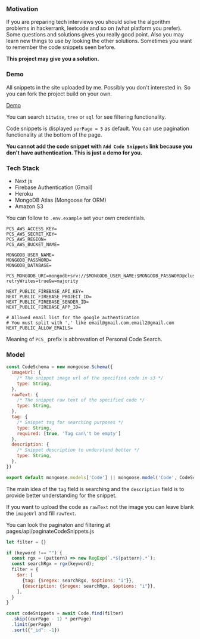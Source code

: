### Motivation

If you are preparing tech interviews you should solve the algorithm problems in 
hackerrank, leetcode and so on (what platform you prefer). Some questions and solutions 
gives you really good point. Also you may learn new things to use by looking the other 
solutions. Sometimes you want to remember the code snippets seen before. 

**This project may give you a solution.**

### Demo

All snippets in the site uploaded by me. Possibly you don't interested in.
So you can fork the project build on your own.

[Demo](https://personal-code-search.herokuapp.com)

You can search `bitwise`, `tree` or `sql` for see filtering functionality.

Code snippets is displayed `perPage = 5` as default. 
You can use pagination functionality at the bottom of the page.

**You cannot add the code snippet with `Add Code Snippets` link because 
you don't have authentication. This is just a demo for you.** 

### Tech Stack

- Next js
- Firebase Authentication (Gmail)
- Heroku
- MongoDB Atlas (Mongoose for ORM)
- Amazon S3

You can follow to `.env.example` set your own credentials.

``` 
PCS_AWS_ACCESS_KEY=
PCS_AWS_SECRET_KEY=
PCS_AWS_REGION=
PCS_AWS_BUCKET_NAME=

MONGODB_USER_NAME=
MONGODB_PASSWORD=
MONGODB_DATABASE=

PCS_MONGODB_URI=mongodb+srv://$MONGODB_USER_NAME:$MONGODB_PASSWORD@cluster0.jew2r.mongodb.net/$MONGODB_DATABASE?retryWrites=true&w=majority

NEXT_PUBLIC_FIREBASE_API_KEY=
NEXT_PUBLIC_FIREBASE_PROJECT_ID=
NEXT_PUBLIC_FIREBASE_SENDER_ID=
NEXT_PUBLIC_FIREBASE_APP_ID=

# Allowed email list for the google authentication
# You must split with ',' like email@gmail.com,email2@gmail.com
NEXT_PUBLIC_ALLOW_EMAILS=
```

Meaning of `PCS_` prefix is abbrevation of Personal Code Search.

### Model

```javascript
const CodeSchema = new mongoose.Schema({
  imageUrl: {
    /* The snippet image url of the specified code in s3 */
    type: String,
  },
  rawText: {
    /* The snippet raw text of the specified code */
    type: String,
  },
  tag: {
    /* Snippet tag for searching purposes */
    type: String,
    required: [true, 'Tag can\'t be empty']
  },
  description: {
    /* Snippet description to understand better */
    type: String,
  },
})

export default mongoose.models['Code'] || mongoose.model('Code', CodeSchema);
```

The main idea of 
the `tag` field is searching and 
the `description` field is to provide better understanding 
for the snippet.

If you want to upload the code as `rawText` not the image you can leave blank the
`imageUrl` and fill `rawText`.

You can look the paginaton and filtering at pages/api/paginateCodeSnippets.js
``` javascript
let filter = {}

if (keyword !== "") {
  const rgx = (pattern) => new RegExp(`.*${pattern}.*`);
  const searchRgx = rgx(keyword);
  filter = {
    $or: [
      {tag: {$regex: searchRgx, $options: "i"}},
      {description: {$regex: searchRgx, $options: "i"}},
    ],
  }
}

const codeSnippets = await Code.find(filter)
  .skip((curPage - 1) * perPage)
  .limit(perPage)
  .sort({"_id": -1})
```

